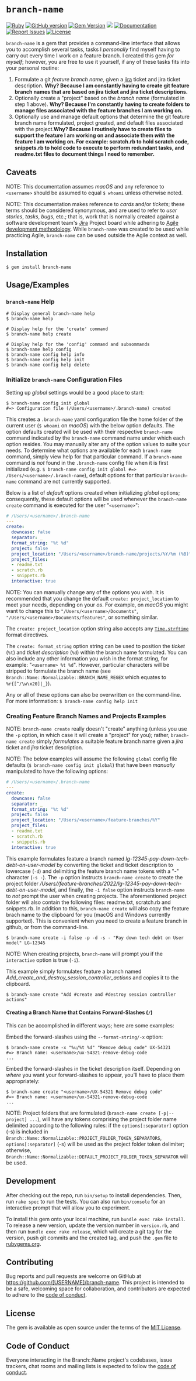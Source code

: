 # `branch-name`

[![Ruby](https://github.com/gangelo/branch-name/actions/workflows/ruby.yml/badge.svg?refresh=1)](https://github.com/gangelo/branch-name/actions/workflows/ruby.yml)
[![GitHub version](http://badge.fury.io/gh/gangelo%2Fbranch-name.svg?refresh=2)](https://badge.fury.io/gh/gangelo%2Fbranch-name)
[![Gem Version](https://badge.fury.io/rb/branch-name.svg?refresh=2)](https://badge.fury.io/rb/branch-name)
[![](http://ruby-gem-downloads-badge.herokuapp.com/branch-name?type=total)](http://www.rubydoc.info/gems/branch-name/)
[![Documentation](http://img.shields.io/badge/docs-rdoc.info-blue.svg)](http://www.rubydoc.info/gems/branch-name/)
[![Report Issues](https://img.shields.io/badge/report-issues-red.svg)](https://github.com/gangelo/branch-name/issues)
[![License](http://img.shields.io/badge/license-MIT-yellowgreen.svg)](#license)

`branch-name` is a gem that provides a command-line interface that allows you to accomplish several tasks, tasks I *personally* find myself having to carry out every time I work on a feature branch. I created this gem *for myself*; however, you are free to use it yourself, if any of these tasks fits into your personal routine:

1. Formulate a git *feature branch name*, given a [jira](https://www.atlassian.com/software/jira) ticket and jira ticket description. **Why? Because I am constantly having to create git feature branch names that are based on jira ticket and jira ticket descriptions.**
2. Optionally create a "project" based on the *branch name* (formulated in step 1 above). **Why? Because I'm constantly having to create folders to manage files associated with the feature branches I am working on.**
3. Optionally use and manage default options that determine the git  feature branch name formulated, project greated, and default files associated with the project.**Why? Because I routinely have to create files to support the feature I am working on and associate them _with_ the feature I am working on. For example: scratch.rb to hold scratch code, snippets.rb to hold code to execute to perform redundant tasks, and readme.txt files to document things I need to remember.**

## Caveats

NOTE: This documentation assumes *macOS* and any reference to `<username>` should be assumed to equal `$ whoami` unless otherwise noted.

NOTE: This documentation makes reference to *cards* and/or *tickets*; these terms should be considered synonymous, and are used to refer to *user stories*, *tasks*, *bugs*, etc.; that is, work that is normally created against a software development team's [Jira](https://www.atlassian.com/software/jira) Project board while adhering to [Agile development methodology](https://www.atlassian.com/agile#:~:text=Agile%20is%20an%20iterative%20approach,small%2C%20but%20consumable%2C%20increments.). While `branch-name` was created to be used while practicing Agile, `branch-name` can be used outside the Agile context as well.


## Installation

    $ gem install branch-name

## Usage/Examples

### `branch-name` Help
```shell
# Display general branch-name help
$ branch-name help

# Display help for the 'create' command
$ branch-name help create

# Display help for the 'config' command and subsommands
$ branch-name help config
$ branch-name config help info
$ branch-name config help init
$ branch-name config help delete
```

### Initialize `branch-name` Configuration Files
Setting up *global* settings would be a good place to start:

```
$ branch-name config init global
#=> Configuration file (/Users/<username>/.branch-name) created
```

This creates a `.branch-name` yaml configuration file the home folder of the current user (`$ whoami` on *macOS*) with the below option defaults. The option defaults created will be used with their respective `branch-name` command indicated by the `branch-name` command name under which each option resides. You may manually alter any of the option values to suite your needs. To determine what options are available for each `branch-name` command, simply view help for that particular command. If a `branch-name` command is *not* found in the `.branch-name` config file when it is first initialized (e.g. `$ branch-name config init global #=> /Users/<username>/.branch-name`), default options for that particular `branch-name` command are not currently supported.

Below is a list of _default_ options created when initializing _global_ options; consequently, these default options will be used whenever the `branch-name create` command is executed for the user "`<username>`":

```yaml
# /Users/<username>/.branch-name
---
create:
  downcase: false
  separator: _
  format_string: "%t %d"
  project: false
  project_location: "/Users/<username>/branch-name/projects/%Y/%m (%B)"
  project_files:
  - readme.txt
  - scratch.rb
  - snippets.rb
  interactive: true
  ```

NOTE: You can manually change any of the options you wish. It is recommended that you change the default `create: project_location` to meet your needs, depending on your *os*. For example, on *macOS* you might want to change this to `"/Users/<username>/Documents"`, `"/Users/<username>/Documents/features"`, or something similar.

The `create: project_location` option string also accepts any [`Time.strftime`](`https://apidock.com/ruby/Time/strftime`) format directives.

The `create: format_string` option string can be used to position the *ticket* (`%t`) and *ticket description* (`%d`) within the branch name formulated. You can also include any other information you wish in the format string, for example: "`<username> %t %d`". However, particular characters will be stripped to formulate the branch name (see `Branch::Name::Normalizable::BRANCH_NAME_REGEX` which equates to `%r{[^/\w\x20]|_}`).

Any or all of these options can also be overwritten on the command-line. For more information:
`$ branch-name config help init`

### Creating Feature Branch Names and Projects Examples

NOTE: `branch-name create` really doesn't "create" anything (unless you use the `-p` option, in which case it will create a "project" for you); rather, `branch-name create` simply _formulates_ a suitable feature branch name given a *jira* ticket and *jira* ticket description.

NOTE: The below examples will assume the following `global` config file defaults (`$ branch-name config init global`) that have been *manually* manipulated to have the following options:

```yaml
# /Users/<username>/.branch-name
---
create:
  downcase: false
  separator: _
  format_string: "%t %d"
  project: false
  project_location: "/Users/<username>/feature-branches/%Y"
  project_files:
  - readme.txt
  - scratch.rb
  - snippets.rb
  interactive: true
  ```

This example formulates feature a branch named *lg-12345-pay-down-tech-debt-on-user-model* by converting the ticket and ticket description to lowercase (`-d`) and delimiting the feature branch name tokens with a "-" character (`-s -`). The `-p` option instructs `branch-name create` to create the project folder */Users/<username>/feature-branches/2022/lg-12345-pay-down-tech-debt-on-user-model*, and finally, the `-i false` option instructs `branch-name` to *not* prompt the user when creating projects. The aforementioned project folder will also contain the following files: readme.txt, scratch.rb and snippets.rb. In addition to this, `branch-name create` will also copy the feature brach name to the clipboard for you (macOS and Windows currently supported). This is convenient when you need to create a feature branch in github, or from the command-line.

```shell
$ branch-name create -i false -p -d -s - "Pay down tech debt on User model" LG-12345
```

NOTE: When creating projects, `branch-name` will prompt you if the `interactive` option is true (`-i`).

This example simply formulates feature a branch named *Add_create_and_destroy_session_controller_actions* and copies it to the clipboard.

```shell
$ branch-name create "Add #create and #destroy session controller actions"
```
#### Creating a Branch Name that Contains Forward-Slashes (`/`)

This can be accomplished in different ways; here are some examples:

Embed the forward-slashes using the `--format-string/-x` option:

```shell
$ branch-name create -x "%u/%t %d" "Remove debug code" UX-54321
#=> Branch name: <username>/ux-54321-remove-debug-code
...
```

Embed the forward-slashes in the ticket description itself. Depending on *where* you want your forward-slashes to appear, you'll have to place them appropriately:

```shell
$ branch-name create "<username>/UX-54321 Remove debug code"
#=> Branch name: <username>/ux-54321-remove-debug-code
...
```

NOTE: Project folders that are formulated (`branch-name create [-p|--project] ...`), will have any tokens comprising the project folder name delimited according to the following rules: if the `options[:separator]` option (-s) is included in `Branch::Name::Normalizable::PROJECT_FOLDER_TOKEN_SEPARATORS`, `options[:separator]` (-s) will be used as the project folder token delimiter; otherwise, `Branch::Name::Normalizable::DEFAULT_PROJECT_FOLDER_TOKEN_SEPARATOR` will be used.

## Development

After checking out the repo, run `bin/setup` to install dependencies. Then, run `rake spec` to run the tests. You can also run `bin/console` for an interactive prompt that will allow you to experiment.

To install this gem onto your local machine, run `bundle exec rake install`. To release a new version, update the version number in `version.rb`, and then run `bundle exec rake release`, which will create a git tag for the version, push git commits and the created tag, and push the `.gem` file to [rubygems.org](https://rubygems.org).

## Contributing

Bug reports and pull requests are welcome on GitHub at https://github.com/[USERNAME]/branch-name. This project is intended to be a safe, welcoming space for collaboration, and contributors are expected to adhere to the [code of conduct](https://github.com/[USERNAME]/branch-name/blob/main/CODE_OF_CONDUCT.md).

## License

The gem is available as open source under the terms of the [MIT License](https://opensource.org/licenses/MIT).

## Code of Conduct

Everyone interacting in the Branch::Name project's codebases, issue trackers, chat rooms and mailing lists is expected to follow the [code of conduct](https://github.com/[USERNAME]/branch-name/blob/main/CODE_OF_CONDUCT.md).
